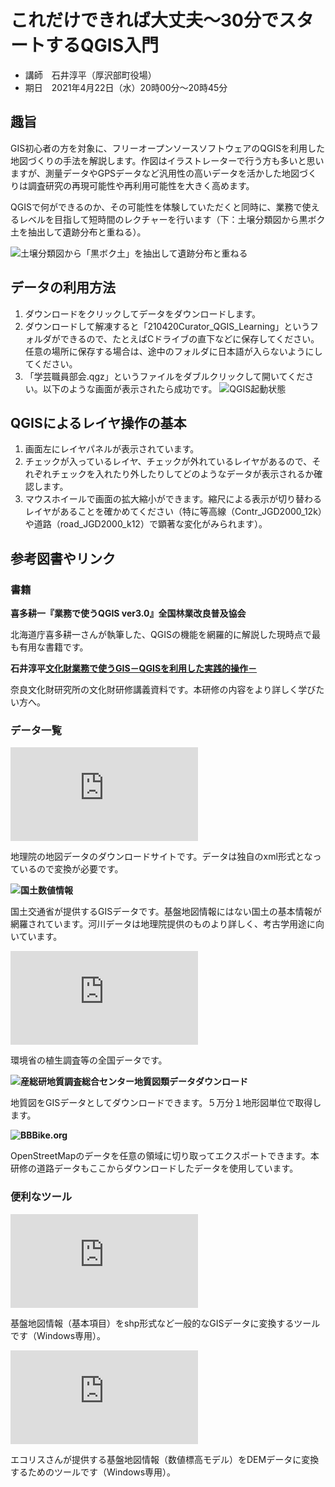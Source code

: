 # これだけできれば大丈夫〜30分でスタートするQGIS入門

- 講師　石井淳平（厚沢部町役場）
- 期日　2021年4月22日（水）20時00分〜20時45分

## 趣旨

GIS初心者の方を対象に、フリーオープンソースソフトウェアのQGISを利用した地図づくりの手法を解説します。作図はイラストレーターで行う方も多いと思いますが、測量データやGPSデータなど汎用性の高いデータを活かした地図づくりは調査研究の再現可能性や再利用可能性を大きく高めます。

QGISで何ができるのか、その可能性を体験していただくと同時に、業務で使えるレベルを目指して短時間のレクチャーを行います（下：土壌分類図から黒ボク土を抽出して遺跡分布と重ねる）。

![](/home/ishii/Dropbox/2020年学芸職員部会会計/210322Zoom研修会要項/石井QGIS要項/fig/01_01.png "土壌分類図から「黒ボク土」を抽出して遺跡分布と重ねる")

## データの利用方法

1. ダウンロードをクリックしてデータをダウンロードします。
2. ダウンロードして解凍すると「210420Curator_QGIS_Learning」というフォルダができるので、たとえばCドライブの直下などに保存してください。任意の場所に保存する場合は、途中のフォルダに日本語が入らないようにしてください。
3. 「学芸職員部会.qgz」というファイルをダブルクリックして開いてください。以下のような画面が表示されたら成功です。
![](/home/ishii/Dropbox/2020年学芸職員部会会計/210322Zoom研修会要項/石井QGIS要項/fig/03_01.png "QGIS起動状態")


## QGISによるレイヤ操作の基本

1. 画面左にレイヤパネルが表示されています。
2. チェックが入っているレイヤ、チェックが外れているレイヤがあるので、それぞれチェックを入れたり外したりしてどのようなデータが表示されるか確認します。
3. マウスホイールで画面の拡大縮小ができます。縮尺による表示が切り替わるレイヤがあることを確かめてください（特に等高線（Contr_JGD2000_12k）や道路（road_JGD2000_k12）で顕著な変化がみられます）。


## 参考図書やリンク

### 書籍

**喜多耕一『業務で使うQGIS ver3.0』全国林業改良普及協会**

北海道庁喜多耕一さんが執筆した、QGISの機能を網羅的に解説した現時点で最も有用な書籍です。

**石井淳平[文化財業務で使うGIS－QGISを利用した実践的操作－](file:///tmp/mozilla_ishii0/BB27718418_2_138_194.pdf)**

奈良文化財研究所の文化財研修講義資料です。本研修の内容をより詳しく学びたい方へ。

### データ一覧

**![基盤地図情報](https://fgd.gsi.go.jp/download/menu.php)**

地理院の地図データのダウンロードサイトです。データは独自のxml形式となっているので変換が必要です。

**![国土数値情報](https://nlftp.mlit.go.jp/ksj/)**

国土交通省が提供するGISデータです。基盤地図情報にはない国土の基本情報が網羅されています。河川データは地理院提供のものより詳しく、考古学用途に向いています。

**![環境省自然環境保全基礎調査](http://gis.biodic.go.jp/webgis/sc-023.html)**

環境省の植生調査等の全国データです。

**![産総研地質調査総合センター地質図類データダウンロード](https://gbank.gsj.jp/datastore/)**

地質図をGISデータとしてダウンロードできます。５万分１地形図単位で取得します。

**![BBBike.org](https://extract.bbbike.org/)**

OpenStreetMapのデータを任意の領域に切り取ってエクスポートできます。本研修の道路データもここからダウンロードしたデータを使用しています。

### 便利なツール

**![基盤地図情報ビューア](https://fgd.gsi.go.jp/download/documents.html)**

基盤地図情報（基本項目）をshp形式など一般的なGISデータに変換するツールです（Windows専用）。

**![基盤地図情報 標高DEMデータ変換ツール](https://www.ecoris.co.jp/contents/demtool.html)**

エコリスさんが提供する基盤地図情報（数値標高モデル）をDEMデータに変換するためのツールです（Windows専用）。




